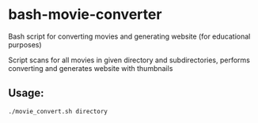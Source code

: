 bash-movie-converter
====================

Bash script for converting movies and generating website (for educational purposes)

Script scans for all movies in given directory and subdirectories, performs converting and generates website with thumbnails
 
Usage:
-----
```
./movie_convert.sh directory
```
